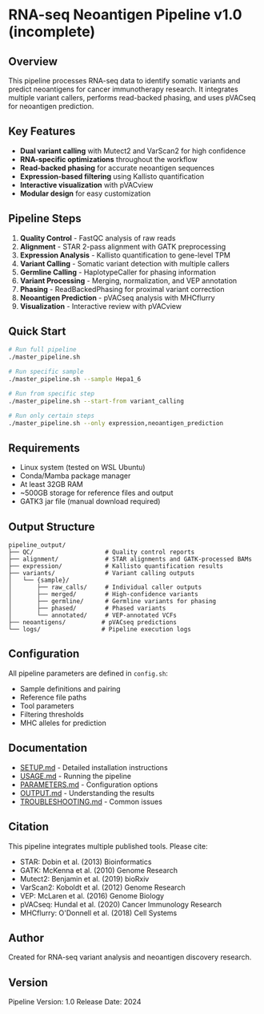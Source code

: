 # RNA-seq Neoantigen Pipeline v1.0 (incomplete)

## Overview

This pipeline processes RNA-seq data to identify somatic variants and predict neoantigens for cancer immunotherapy research. It integrates multiple variant callers, performs read-backed phasing, and uses pVACseq for neoantigen prediction.

## Key Features

- **Dual variant calling** with Mutect2 and VarScan2 for high confidence
- **RNA-specific optimizations** throughout the workflow
- **Read-backed phasing** for accurate neoantigen sequences
- **Expression-based filtering** using Kallisto quantification
- **Interactive visualization** with pVACview
- **Modular design** for easy customization

## Pipeline Steps

1. **Quality Control** - FastQC analysis of raw reads
2. **Alignment** - STAR 2-pass alignment with GATK preprocessing
3. **Expression Analysis** - Kallisto quantification to gene-level TPM
4. **Variant Calling** - Somatic variant detection with multiple callers
5. **Germline Calling** - HaplotypeCaller for phasing information
6. **Variant Processing** - Merging, normalization, and VEP annotation
7. **Phasing** - ReadBackedPhasing for proximal variant correction
8. **Neoantigen Prediction** - pVACseq analysis with MHCflurry
9. **Visualization** - Interactive review with pVACview

## Quick Start

```bash
# Run full pipeline
./master_pipeline.sh

# Run specific sample
./master_pipeline.sh --sample Hepa1_6

# Run from specific step
./master_pipeline.sh --start-from variant_calling

# Run only certain steps
./master_pipeline.sh --only expression,neoantigen_prediction
```

## Requirements

- Linux system (tested on WSL Ubuntu)
- Conda/Mamba package manager
- At least 32GB RAM
- ~500GB storage for reference files and output
- GATK3 jar file (manual download required)

## Output Structure

```
pipeline_output/
├── QC/                    # Quality control reports
├── alignment/             # STAR alignments and GATK-processed BAMs
├── expression/            # Kallisto quantification results
├── variants/              # Variant calling outputs
│   └── {sample}/
│       ├── raw_calls/     # Individual caller outputs
│       ├── merged/        # High-confidence variants
│       ├── germline/      # Germline variants for phasing
│       ├── phased/        # Phased variants
│       └── annotated/     # VEP-annotated VCFs
├── neoantigens/          # pVACseq predictions
└── logs/                 # Pipeline execution logs
```

## Configuration

All pipeline parameters are defined in `config.sh`:
- Sample definitions and pairing
- Reference file paths
- Tool parameters
- Filtering thresholds
- MHC alleles for prediction

## Documentation

- [SETUP.md](docs/SETUP.md) - Detailed installation instructions
- [USAGE.md](docs/USAGE.md) - Running the pipeline
- [PARAMETERS.md](docs/PARAMETERS.md) - Configuration options
- [OUTPUT.md](docs/OUTPUT.md) - Understanding the results
- [TROUBLESHOOTING.md](docs/TROUBLESHOOTING.md) - Common issues

## Citation

This pipeline integrates multiple published tools. Please cite:
- STAR: Dobin et al. (2013) Bioinformatics
- GATK: McKenna et al. (2010) Genome Research
- Mutect2: Benjamin et al. (2019) bioRxiv
- VarScan2: Koboldt et al. (2012) Genome Research
- VEP: McLaren et al. (2016) Genome Biology
- pVACseq: Hundal et al. (2020) Cancer Immunology Research
- MHCflurry: O'Donnell et al. (2018) Cell Systems

## Author

Created for RNA-seq variant analysis and neoantigen discovery research.

## Version

Pipeline Version: 1.0
Release Date: 2024
